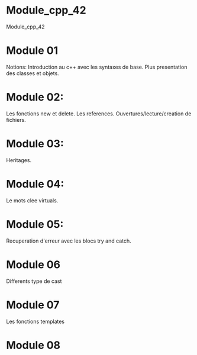 # Module_cpp_42
Module_cpp_42

# Module 01
Notions:
Introduction au c++ avec les syntaxes de base.
Plus presentation des classes et objets.

# Module 02:
Les fonctions new et delete.
Les references.
Ouvertures/lecture/creation de fichiers.

# Module 03:
Heritages.

# Module 04:
Le mots clee virtuals.

# Module 05: 
Recuperation d'erreur avec les blocs try and catch.

# Module 06
Differents type de cast

# Module 07
Les fonctions templates

# Module 08
